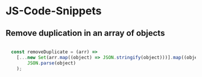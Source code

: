 # JS-Code-Snippets


<h2>Remove duplication in an array of objects</h2>

```javascript

  const removeDuplicate = (arr) =>
	[...new Set(arr.map((object) => JSON.stringify(object)))].map((object) =>
		JSON.parse(object)
	);


```
